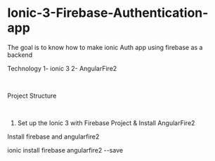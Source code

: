 # Ionic-3-Firebase-Authentication-app
The goal is to know how to make ionic Auth app using firebase as a backend 

Technology
1- ionic 3 
2- AngularFire2 

</br>

Project Structure


</br>

1. Set up the Ionic 3 with Firebase Project & Install AngularFire2

Install firebase and angularfire2

ionic install firebase angularfire2 --save

